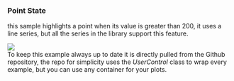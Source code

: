 <h3>Point State</h3>

<p>
    this sample highlights a point when its value is greater than 200, it uses a line series, but all the series 
    in the library support this feature.
</p>

<div class="text-center">
    <img src="/App/Examples/v1/Point State/Images/point state.gif"/>
</div>

<div class="doc-alert">
    To keep this example always up to date it is directly pulled from the Github repository, the
    repo for simplicity uses the <i>UserControl</i> class to wrap every example, but you can use any
    container for your plots.
</div>

```{wpf,!https://raw.githubusercontent.com/beto-rodriguez/Live-Charts/master/Examples/Wpf/CartesianChart/PointState/PointStateExample.xaml.cs}

```

```{wpf,!https://raw.githubusercontent.com/beto-rodriguez/Live-Charts/master//Examples/Wpf/CartesianChart/PointState/PointStateExample.xaml}

```

```{wf,!https://raw.githubusercontent.com/beto-rodriguez/Live-Charts/master/Examples/WinForms/Cartesian/PointState/PointState.cs}

```
